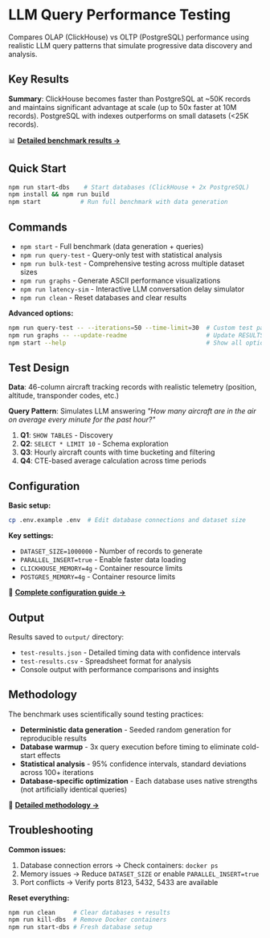 # LLM Query Performance Testing

Compares OLAP (ClickHouse) vs OLTP (PostgreSQL) performance using realistic LLM query patterns that simulate progressive data discovery and analysis.

## Key Results

**Summary**: ClickHouse becomes faster than PostgreSQL at ~50K records and maintains significant advantage at scale (up to 50x faster at 10M records). PostgreSQL with indexes outperforms on small datasets (<25K records).

📊 **[Detailed benchmark results →](RESULTS.md)**

## Quick Start

```bash
npm run start-dbs    # Start databases (ClickHouse + 2x PostgreSQL)
npm install && npm run build
npm start           # Run full benchmark with data generation
```

## Commands

- `npm start` - Full benchmark (data generation + queries)
- `npm run query-test` - Query-only test with statistical analysis
- `npm run bulk-test` - Comprehensive testing across multiple dataset sizes  
- `npm run graphs` - Generate ASCII performance visualizations
- `npm run latency-sim` - Interactive LLM conversation delay simulator
- `npm run clean` - Reset databases and clear results

**Advanced options:**
```bash
npm run query-test -- --iterations=50 --time-limit=30  # Custom test parameters
npm run graphs -- --update-readme                      # Update RESULTS.md with latest data
npm start --help                                       # Show all options
```

## Test Design

**Data**: 46-column aircraft tracking records with realistic telemetry (position, altitude, transponder codes, etc.)

**Query Pattern**: Simulates LLM answering *"How many aircraft are in the air on average every minute for the past hour?"*

1. **Q1**: `SHOW TABLES` - Discovery
2. **Q2**: `SELECT * LIMIT 10` - Schema exploration  
3. **Q3**: Hourly aircraft counts with time bucketing and filtering
4. **Q4**: CTE-based average calculation across time periods

## Configuration

**Basic setup:**
```bash
cp .env.example .env  # Edit database connections and dataset size
```

**Key settings:**
- `DATASET_SIZE=1000000` - Number of records to generate
- `PARALLEL_INSERT=true` - Enable faster data loading
- `CLICKHOUSE_MEMORY=4g` - Container resource limits
- `POSTGRES_MEMORY=4g` - Container resource limits

🔧 **[Complete configuration guide →](CONFIGURATION.md)**

## Output

Results saved to `output/` directory:
- `test-results.json` - Detailed timing data with confidence intervals
- `test-results.csv` - Spreadsheet format for analysis
- Console output with performance comparisons and insights

## Methodology

The benchmark uses scientifically sound testing practices:

- **Deterministic data generation** - Seeded random generation for reproducible results
- **Database warmup** - 3x query execution before timing to eliminate cold-start effects  
- **Statistical analysis** - 95% confidence intervals, standard deviations across 100+ iterations
- **Database-specific optimization** - Each database uses native strengths (not artificially identical queries)

🔬 **[Detailed methodology →](BENCHMARK_METHODOLOGY.md)**

## Troubleshooting

**Common issues:**
1. Database connection errors → Check containers: `docker ps`
2. Memory issues → Reduce `DATASET_SIZE` or enable `PARALLEL_INSERT=true`
3. Port conflicts → Verify ports 8123, 5432, 5433 are available

**Reset everything:**
```bash
npm run clean     # Clear databases + results
npm run kill-dbs  # Remove Docker containers
npm run start-dbs # Fresh database setup
```